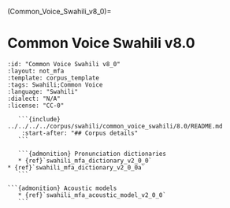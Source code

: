 
(Common_Voice_Swahili_v8_0)=
# Common Voice Swahili v8.0

``````{corpus} Common Voice Swahili v8.0
:id: "Common Voice Swahili v8_0"
:layout: not_mfa
:template: corpus_template
:tags: Swahili;Common Voice
:language: "Swahili"
:dialect: "N/A"
:license: "CC-0"

   ```{include} ../../../../corpus/swahili/common_voice_swahili/8.0/README.md
    :start-after: "## Corpus details"
   ```

   ```{admonition} Pronunciation dictionaries
   * {ref}`swahili_mfa_dictionary_v2_0_0`
* {ref}`swahili_mfa_dictionary_v2_0_0a`
   ```

```{admonition} Acoustic models
   * {ref}`swahili_mfa_acoustic_model_v2_0_0`
   ```
``````
